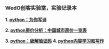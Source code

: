 ### WedO创客实验室，实验记录本

**1. [python：为你写诗](https://github.com/dnnyyq/wedo_lab/tree/master/gen_poem)**

**2. [python房价分析：中国城市房价一览表](https://github.com/dnnyyq/wedo_lab/tree/master/house)**

**3. [python：破解验证码](https://github.com/dnnyyq/wedo_lab/tree/master/crack_code)**
**4. [python内容学习和写作](https://github.com/dnnyyq/wedo_lab/tree/master/python学习)**

